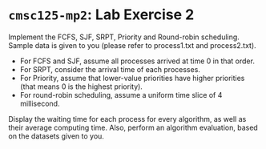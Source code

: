 # `cmsc125-mp2`: Lab Exercise 2

Implement the FCFS, SJF, SRPT, Priority and Round-robin scheduling. Sample data is given to you (please refer to process1.txt and process2.txt).

- For FCFS and SJF, assume all processes arrived at time 0 in that order.
- For SRPT, consider the arrival time of each processes.
- For Priority, assume that lower-value priorities have higher priorities (that means 0 is the
highest priority).
- For round-robin scheduling, assume a uniform time slice of 4 millisecond.

Display the waiting time for each process for every algorithm, as well as their average computing time. Also, perform an algorithm evaluation, based on the datasets given to you.
